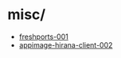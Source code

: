 # misc/

* [freshports-001](freshports-001/index.md)
* [appimage-hirana-client-002](appimage-hirana-client-002/index.md)
